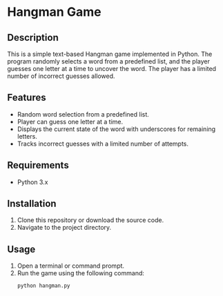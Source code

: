 # Hangman Game

## Description
This is a simple text-based Hangman game implemented in Python. The program randomly selects a word from a predefined list, and the player guesses one letter at a time to uncover the word. The player has a limited number of incorrect guesses allowed.

## Features
- Random word selection from a predefined list.
- Player can guess one letter at a time.
- Displays the current state of the word with underscores for remaining letters.
- Tracks incorrect guesses with a limited number of attempts.

## Requirements
- Python 3.x

## Installation
1. Clone this repository or download the source code.
2. Navigate to the project directory.

## Usage
1. Open a terminal or command prompt.
2. Run the game using the following command:
   ```bash
   python hangman.py
